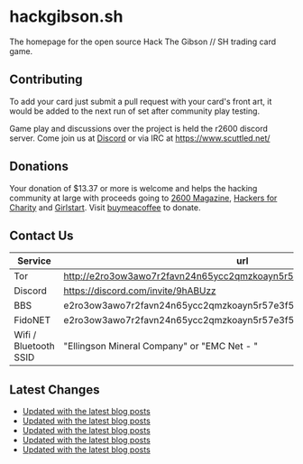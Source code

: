 # hackgibson.sh
The homepage for the open source Hack The Gibson // SH trading card game.


## Contributing

To add your card just submit a pull request with your card's front art, it would be added to the next run of set after community play testing.

Game play and discussions over the project is held the r2600 discord server. Come join us at [Discord](https://discord.com/invite/9hABUzz) or via IRC at https://www.scuttled.net/


## Donations

Your donation of $13.37 or more is welcome and helps the hacking community at large with proceeds going to [2600 Magazine](https://2600.com/), [Hackers for Charity](https://hackersforcharity.org) and [Girlstart](https://girlstart.org).  Visit [buymeacoffee](https://www.buymeacoffee.com/hackgibson.sh) to donate.


## Contact Us

Service | url
-|-
Tor | http://e2ro3ow3awo7r2favn24n65ycc2qmzkoayn5r57e3f56nvjwdcgg32ad.onion
Discord | https://discord.com/invite/9hABUzz
BBS | e2ro3ow3awo7r2favn24n65ycc2qmzkoayn5r57e3f56nvjwdcgg32ad.onion:23
FidoNET | e2ro3ow3awo7r2favn24n65ycc2qmzkoayn5r57e3f56nvjwdcgg32ad.onion:24554
Wifi / Bluetooth SSID | "Ellingson Mineral Company" or "EMC Net - <fidonet address>"

## Latest Changes
<!-- BLOG-POST-LIST:START -->
- [Updated with the latest blog posts](https://github.com/DFW2600/hackgibson.sh/commit/77f4d85d7821ee77923c7129c97ad5422516f9d6)
- [Updated with the latest blog posts](https://github.com/DFW2600/hackgibson.sh/commit/25dc75849b62caeed9ca22d62c0f9ccb26a07759)
- [Updated with the latest blog posts](https://github.com/DFW2600/hackgibson.sh/commit/a26e1cafc3aa0c9bed95c182a7f567ea92ef4b95)
- [Updated with the latest blog posts](https://github.com/DFW2600/hackgibson.sh/commit/7f9fa75efb884ec9dac5140caa11ae5c612ca188)
- [Updated with the latest blog posts](https://github.com/DFW2600/hackgibson.sh/commit/21b07bfd6acfd5c58574a1c49171e84e0c617f9c)
<!-- BLOG-POST-LIST:END -->
